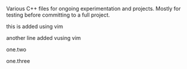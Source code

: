 Various C++ files for ongoing experimentation and projects.
Mostly for testing before committing to a full project.


this is added using vim

another line added vusing vim

one.two

one.three


